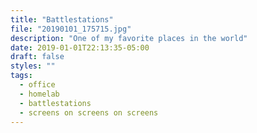 ```yaml
---
title: "Battlestations"
file: "20190101_175715.jpg"
description: "One of my favorite places in the world"
date: 2019-01-01T22:13:35-05:00
draft: false
styles: ""
tags: 
  - office
  - homelab
  - battlestations
  - screens on screens on screens
---
```

